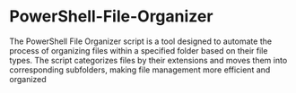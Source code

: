 # PowerShell-File-Organizer
The PowerShell File Organizer script is a tool designed to automate the process of organizing files within a specified folder based on their file types. The script categorizes files by their extensions and moves them into corresponding subfolders, making file management more efficient and organized
